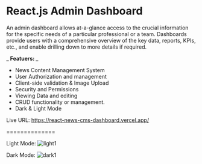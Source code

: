 <h1>React.js Admin Dashboard</h1>

An admin dashboard allows at-a-glance access to the crucial information for the specific needs of a particular professional or a team. Dashboards provide users with a comprehensive overview of the key data, reports, KPIs, etc., and enable drilling down to more details if required.

**_ Featuers: _**

- News Content Management System
- User Authorization and management
- Client-side validation & Image Upload
- Security and Permissions
- Viewing Data and editing
- CRUD functionality or management.
- Dark & Light Mode

Live URL: https://react-news-cms-dashboard.vercel.app/

==============

Light Mode:
![light1](https://user-images.githubusercontent.com/78463849/194511527-87b44371-f7ee-4378-a3c8-aacca5d97c0b.png)

Dark Mode:
![dark1](https://user-images.githubusercontent.com/78463849/194511555-319272d1-fe56-4a04-9e91-e2080c30ad2b.png)
